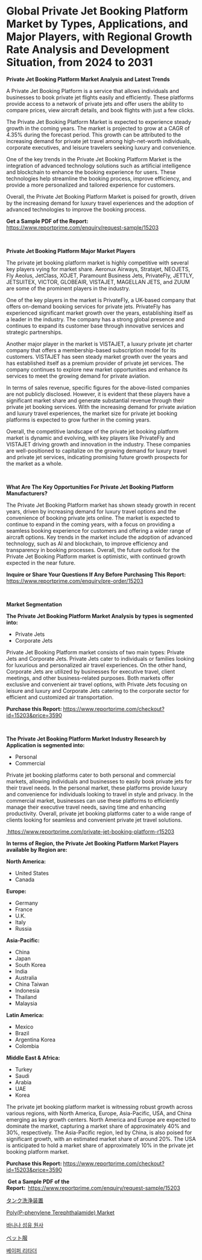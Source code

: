 <p><h1>Global Private Jet Booking Platform Market by Types, Applications, and Major Players, with Regional Growth Rate Analysis and Development Situation, from 2024 to 2031</h1></p><p><strong>Private Jet Booking Platform Market Analysis and Latest Trends</strong></p>
<p><p>A Private Jet Booking Platform is a service that allows individuals and businesses to book private jet flights easily and efficiently. These platforms provide access to a network of private jets and offer users the ability to compare prices, view aircraft details, and book flights with just a few clicks.</p><p>The Private Jet Booking Platform Market is expected to experience steady growth in the coming years. The market is projected to grow at a CAGR of 4.35% during the forecast period. This growth can be attributed to the increasing demand for private jet travel among high-net-worth individuals, corporate executives, and leisure travelers seeking luxury and convenience.</p><p>One of the key trends in the Private Jet Booking Platform Market is the integration of advanced technology solutions such as artificial intelligence and blockchain to enhance the booking experience for users. These technologies help streamline the booking process, improve efficiency, and provide a more personalized and tailored experience for customers.</p><p>Overall, the Private Jet Booking Platform Market is poised for growth, driven by the increasing demand for luxury travel experiences and the adoption of advanced technologies to improve the booking process.</p></p>
<p><strong>Get a Sample PDF of the Report:&nbsp;</strong> <a href="https://www.reportprime.com/enquiry/request-sample/15203">https://www.reportprime.com/enquiry/request-sample/15203</a></p>
<p>&nbsp;</p>
<p><strong>Private Jet Booking Platform Major Market Players</strong></p>
<p><p>The private jet booking platform market is highly competitive with several key players vying for market share. Aeronux Airways, Stratajet, NEOJETS, Fly Aeolus, JetClass, XOJET, Paramount Business Jets, PrivateFly, JETTLY, JETSUITEX, VICTOR, GLOBEAIR, VISTAJET, MAGELLAN JETS, and ZUUM are some of the prominent players in the industry.</p><p>One of the key players in the market is PrivateFly, a UK-based company that offers on-demand booking services for private jets. PrivateFly has experienced significant market growth over the years, establishing itself as a leader in the industry. The company has a strong global presence and continues to expand its customer base through innovative services and strategic partnerships.</p><p>Another major player in the market is VISTAJET, a luxury private jet charter company that offers a membership-based subscription model for its customers. VISTAJET has seen steady market growth over the years and has established itself as a premium provider of private jet services. The company continues to explore new market opportunities and enhance its services to meet the growing demand for private aviation.</p><p>In terms of sales revenue, specific figures for the above-listed companies are not publicly disclosed. However, it is evident that these players have a significant market share and generate substantial revenue through their private jet booking services. With the increasing demand for private aviation and luxury travel experiences, the market size for private jet booking platforms is expected to grow further in the coming years.</p><p>Overall, the competitive landscape of the private jet booking platform market is dynamic and evolving, with key players like PrivateFly and VISTAJET driving growth and innovation in the industry. These companies are well-positioned to capitalize on the growing demand for luxury travel and private jet services, indicating promising future growth prospects for the market as a whole.</p></p>
<p>&nbsp;</p>
<p><strong>What Are The Key Opportunities For Private Jet Booking Platform Manufacturers?</strong></p>
<p><p>The Private Jet Booking Platform market has shown steady growth in recent years, driven by increasing demand for luxury travel options and the convenience of booking private jets online. The market is expected to continue to expand in the coming years, with a focus on providing a seamless booking experience for customers and offering a wider range of aircraft options. Key trends in the market include the adoption of advanced technology, such as AI and blockchain, to improve efficiency and transparency in booking processes. Overall, the future outlook for the Private Jet Booking Platform market is optimistic, with continued growth expected in the near future.</p></p>
<p><strong>Inquire or Share Your Questions If Any Before Purchasing This Report:</strong> <a href="https://www.reportprime.com/enquiry/pre-order/15203">https://www.reportprime.com/enquiry/pre-order/15203</a></p>
<p>&nbsp;</p>
<p><strong>Market Segmentation</strong></p>
<p><strong>The Private Jet Booking Platform Market Analysis by types is segmented into:</strong></p>
<p><ul><li>Private Jets</li><li>Corporate Jets</li></ul></p>
<p><p>Private Jet Booking Platform market consists of two main types: Private Jets and Corporate Jets. Private Jets cater to individuals or families looking for luxurious and personalized air travel experiences. On the other hand, Corporate Jets are utilized by businesses for executive travel, client meetings, and other business-related purposes. Both markets offer exclusive and convenient air travel options, with Private Jets focusing on leisure and luxury and Corporate Jets catering to the corporate sector for efficient and customized air transportation.</p></p>
<p><strong>Purchase this Report:&nbsp;</strong><a href="https://www.reportprime.com/checkout?id=15203&price=3590">https://www.reportprime.com/checkout?id=15203&price=3590</a></p>
<p>&nbsp;</p>
<p><strong>The Private Jet Booking Platform Market Industry Research by Application is segmented into:</strong></p>
<p><ul><li>Personal</li><li>Commercial</li></ul></p>
<p><p>Private jet booking platforms cater to both personal and commercial markets, allowing individuals and businesses to easily book private jets for their travel needs. In the personal market, these platforms provide luxury and convenience for individuals looking to travel in style and privacy. In the commercial market, businesses can use these platforms to efficiently manage their executive travel needs, saving time and enhancing productivity. Overall, private jet booking platforms cater to a wide range of clients looking for seamless and convenient private jet travel solutions.</p></p>
<p><a href="https://www.reportprime.com/private-jet-booking-platform-r15203">&nbsp;https://www.reportprime.com/private-jet-booking-platform-r15203</a></p>
<p><strong>In terms of Region, the Private Jet Booking Platform Market Players available by Region are:</strong></p>
<p>
    <p> <strong> North America: </strong>
        <ul>
            <li>United States</li>
            <li>Canada</li>
        </ul>
        </p> 
    <p> <strong> Europe: </strong>
        <ul>
            <li>Germany</li>
            <li>France</li>
            <li>U.K.</li>
            <li>Italy</li>
            <li>Russia</li>
        </ul>
        </p> 
    <p> <strong> Asia-Pacific: </strong>
        <ul>
            <li>China</li>
            <li>Japan</li>
            <li>South Korea</li>
            <li>India</li>
            <li>Australia</li>
            <li>China Taiwan</li>
            <li>Indonesia</li>
            <li>Thailand</li>
            <li>Malaysia</li>
        </ul>
        </p> 
    <p> <strong> Latin America: </strong>
        <ul>
            <li>Mexico</li>
            <li>Brazil</li>
            <li>Argentina Korea</li>
            <li>Colombia</li>
        </ul>
        </p> 
    <p> <strong> Middle East & Africa: </strong>
        <ul>
            <li>Turkey</li>
            <li>Saudi</li>
            <li>Arabia</li>
            <li>UAE</li>
            <li>Korea</li>
        </ul>
    </p>
    </p>
<p><p>The private jet booking platform market is witnessing robust growth across various regions, with North America, Europe, Asia-Pacific, USA, and China emerging as key growth centers. North America and Europe are expected to dominate the market, capturing a market share of approximately 40% and 30%, respectively. The Asia-Pacific region, led by China, is also poised for significant growth, with an estimated market share of around 20%. The USA is anticipated to hold a market share of approximately 10% in the private jet booking platform market.</p></p>
<p><strong>Purchase this Report: </strong><a href="https://www.reportprime.com/checkout?id=15203&price=3590">https://www.reportprime.com/checkout?id=15203&price=3590</a></p>
<p>&nbsp;<strong>Get a Sample PDF of the Report:&nbsp;&nbsp;</strong><a href="https://www.reportprime.com/enquiry/request-sample/15203">https://www.reportprime.com/enquiry/request-sample/15203</a></p>
<p><strong></strong></p>
<p><p><a href="https://medium.com/@attyourniture/%E3%82%BF%E3%83%B3%E3%82%AF%E6%B8%85%E6%8E%83%E6%A9%9F%E5%99%A8%E5%B8%82%E5%A0%B4%E3%81%AE%E3%83%A1%E3%83%88%E3%83%AA%E3%82%AF%E3%82%B9%E3%82%92%E8%A7%A3%E8%AA%AD%E3%81%99%E3%82%8B-%E5%B8%82%E5%A0%B4%E3%82%B7%E3%82%A7%E3%82%A2-%E3%83%88%E3%83%AC%E3%83%B3%E3%83%89-%E6%88%90%E9%95%B7%E3%83%91%E3%82%BF%E3%83%BC%E3%83%B3-932be84c1093">タンク洗浄装置</a></p><p><a href="https://www.linkedin.com/pulse/polyp-phenylene-terephthalamide-market-size-focuses-dynamics-uckse?trackingId=VcArN7i1gdZgiSdDyY2Ncg%3D%3D">Poly(P-phenylene Terephthalamide) Market</a></p><p><a href="https://medium.com/@leonidasalazar756/%EB%B0%94%EB%82%98%EB%82%98-%EC%84%AC%EC%9C%A0-%EC%82%AC%EC%97%85%EB%B6%84%EC%84%9D-%EC%97%B0%ED%8F%89%EA%B7%A0-%EC%84%B1%EC%9E%A5%EB%A5%A0-%EC%8B%9C%EC%9E%A5-%EC%84%B8%EB%B6%84%ED%99%94-%EB%B0%8F-%EA%B8%80%EB%A1%9C%EB%B2%8C-%EC%82%B0%EC%97%85-%EA%B0%9C%EC%9A%94-38073f777054">바나나 섬유 원사</a></p><p><a href="https://medium.com/@a.d.michael1/%E3%83%9A%E3%83%83%E3%83%88%E6%9C%8D%E5%B8%82%E5%A0%B4%E3%81%AE%E3%82%B5%E3%82%A4%E3%82%BA-cagr-%E3%83%88%E3%83%AC%E3%83%B3%E3%83%892024-2030-101544419882">ペット服</a></p><p><a href="https://medium.com/@cheddar67856/%EC%A6%9D%EA%B8%B0-%EC%B0%A8%EB%8B%A8%EC%A0%9C-%EC%8B%9C%EC%9E%A5-%EB%B3%B4%EA%B3%A0%EC%84%9C%EB%8A%94-%EC%9D%B4-%EC%8B%9C%EC%9E%A5%EC%9D%98-%EC%B5%9C%EC%8B%A0-%ED%8A%B8%EB%A0%8C%EB%93%9C%EC%99%80-%EC%84%B1%EC%9E%A5-%EA%B8%B0%ED%9A%8C%EB%A5%BC-%EB%B0%9D%ED%98%80%EC%A4%8D%EB%8B%88%EB%8B%A4-ce7797b5d6fe">베이퍼 리타더</a></p></p>